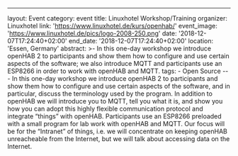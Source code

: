 ---
layout: Event
category: event
title: Linuxhotel Workshop/Training
organizer: Linuxhotel
link: 'https://www.linuxhotel.de/kurs/openhab/'
event_image: 'https://www.linuxhotel.de/pics/logo-2008-250.png'
date: '2018-12-07T17:24:40+02:00'
end_date: '2018-12-07T17:24:40+02:00'
location: 'Essen, Germany'
abstract: >-
  In this one-day workshop we introduce openHAB 2 to participants and show them how to configure and use certain aspects of the software; we also introduce MQTT and participants use an ESP8266 in order to work with openHAB and MQTT.
    tags:
      - Open Source
      ---
      In this one-day workshop we introduce openHAB 2 to participants and show them how to configure and use certain aspects of the software, and in particular, discuss the terminology used by the program. In addition to openHAB we will introduce you to MQTT, tell you what it is, and show you how you can adopt this highly flexible communication protocol and integrate “things” with openHAB.  Participants use an ESP8266 preloaded with a small program for lab work with openHAB and MQTT.  Our focus will be for the “Intranet” of things, i.e. we will concentrate on keeping openHAB unreacheable from the Internet, but we will talk about accessing data on the Internet.
